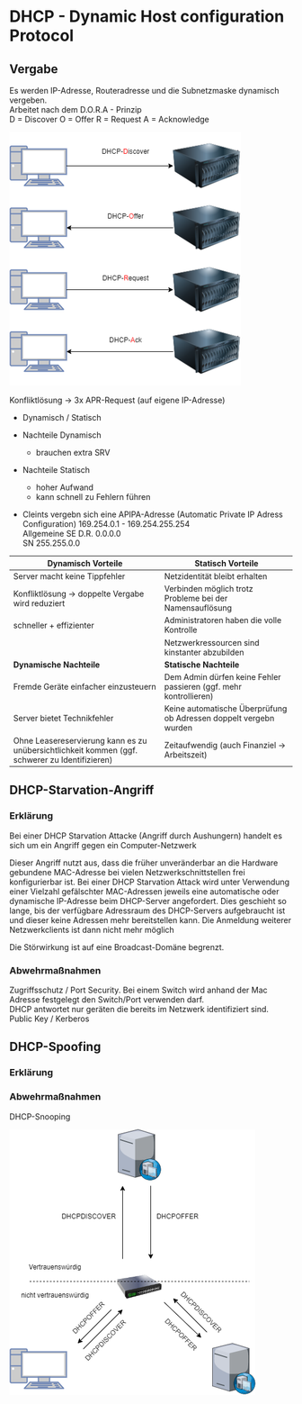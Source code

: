 # DHCP - Dynamic Host configuration Protocol

## Vergabe
Es werden IP-Adresse, Routeradresse und die Subnetzmaske dynamisch vergeben.  
Arbeitet nach dem D.O.R.A - Prinzip   
D = Discover O = Offer R = Request A = Acknowledge


![Alt text](./img/dhcp-DORA.png)



Konfliktlösung -> 3x APR-Request (auf eigene IP-Adresse)
+ Dynamisch / Statisch
+ Nachteile Dynamisch
    + brauchen extra SRV
+ Nachteile Statisch
    + hoher Aufwand
    + kann schnell zu Fehlern führen 


+ Cleints vergebn sich eine APIPA-Adresse (Automatic Private IP Adress Configuration) 169.254.0.1 - 169.254.255.254  
Allgemeine SE D.R. 0.0.0.0  
SN 255.255.0.0

|**Dynamisch Vorteile**|**Statisch Vorteile**|
|---|---|
|Server macht keine Tippfehler|Netzidentität bleibt erhalten|
|Konfliktlösung -> doppelte Vergabe wird reduziert|Verbinden möglich trotz Probleme bei der Namensauflösung|
|schneller + effizienter|Administratoren haben die volle Kontrolle|
||Netzwerkressourcen sind kinstanter abzubilden|
|**Dynamische Nachteile**|**Statische Nachteile**|
|Fremde Geräte einfacher einzusteuern|Dem Admin dürfen keine Fehler passieren (ggf. mehr kontrollieren)|
|Server bietet Technikfehler|Keine automatische Überprüfung ob Adressen doppelt vergebn wurden|
|Ohne Leasereservierung kann es zu unübersichtlichkeit kommen (ggf. schwerer zu Identifizieren)|Zeitaufwendig (auch Finanziel -> Arbeitszeit)|

## DHCP-Starvation-Angriff
### Erklärung
Bei einer DHCP Starvation Attacke (Angriff durch Aushungern) handelt es sich um ein Angriff gegen ein Computer-Netzwerk

Dieser Angriff nutzt aus, dass die früher unveränderbar an die Hardware gebundene MAC-Adresse bei vielen Netzwerkschnittstellen frei konfigurierbar ist. Bei einer DHCP Starvation Attack wird unter Verwendung einer Vielzahl gefälschter MAC-Adressen jeweils eine automatische oder dynamische IP-Adresse beim DHCP-Server angefordert. Dies geschieht so lange, bis der verfügbare Adressraum des DHCP-Servers aufgebraucht ist und dieser keine Adressen mehr bereitstellen kann. Die Anmeldung weiterer Netzwerkclients ist dann nicht mehr möglich

Die Störwirkung ist auf eine Broadcast-Domäne begrenzt.

### Abwehrmaßnahmen 
Zugriffsschutz / Port Security. Bei einem Switch wird anhand der Mac Adresse festgelegt den Switch/Port verwenden darf.   
DHCP antwortet nur geräten die bereits im Netzwerk identifiziert sind. Public Key / Kerberos

## DHCP-Spoofing
### Erklärung

### Abwehrmaßnahmen
DHCP-Snooping

![Alt text](./img/dhcp-snooping.png)